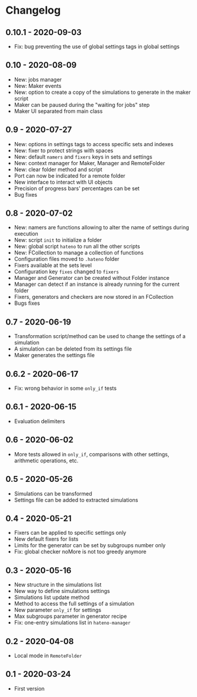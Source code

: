 # Changelog

## 0.10.1 - 2020-09-03

* Fix: bug preventing the use of global settings tags in global settings

## 0.10 - 2020-08-09

* New: jobs manager
* New: Maker events
* New: option to create a copy of the simulations to generate in the maker script
* Maker can be paused during the "waiting for jobs" step
* Maker UI separated from main class

## 0.9 - 2020-07-27

* New: options in settings tags to access specific sets and indexes
* New: fixer to protect strings with spaces
* New: default `namers` and `fixers` keys in sets and settings
* New: context manager for Maker, Manager and RemoteFolder
* New: clear folder method and script
* Port can now be indicated for a remote folder
* New interface to interact with UI objects
* Precision of progress bars' percentages can be set
* Bug fixes

## 0.8 - 2020-07-02

* New: namers are functions allowing to alter the name of settings during execution
* New: script `init` to initialize a folder
* New: global script `hateno` to run all the other scripts
* New: FCollection to manage a collection of functions
* Configuration files moved to `.hateno` folder
* Fixers available at the sets level
* Configuration key `fixes` changed to `fixers`
* Manager and Generator can be created without Folder instance
* Manager can detect if an instance is already running for the current folder
* Fixers, generators and checkers are now stored in an FCollection
* Bugs fixes

## 0.7 - 2020-06-19

* Transformation script/method can be used to change the settings of a simulation
* A simulation can be deleted from its settings file
* Maker generates the settings file

## 0.6.2 - 2020-06-17

* Fix: wrong behavior in some `only_if` tests

## 0.6.1 - 2020-06-15

* Evaluation delimiters

## 0.6 - 2020-06-02

* More tests allowed in `only_if`, comparisons with other settings, arithmetic operations, etc.

## 0.5 - 2020-05-26

* Simulations can be transformed
* Settings file can be added to extracted simulations

## 0.4 - 2020-05-21

* Fixers can be applied to specific settings only
* New default fixers for lists
* Limits for the generator can be set by subgroups number only
* Fix: global checker noMore is not too greedy anymore

## 0.3 - 2020-05-16

* New structure in the simulations list
* New way to define simulations settings
* Simulations list update method
* Method to access the full settings of a simulation
* New parameter `only_if` for settings
* Max subgroups parameter in generator recipe
* Fix: one-entry simulations list in `hateno-manager`

## 0.2 - 2020-04-08

* Local mode in `RemoteFolder`

## 0.1 - 2020-03-24

* First version
